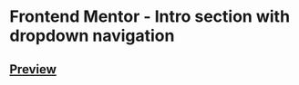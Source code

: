 # Frontend Mentor - Intro section with dropdown navigation

## <a href="https://abdoshbr3322.github.io/intro-section-with-dropdown-navigation-main">Preview</a>